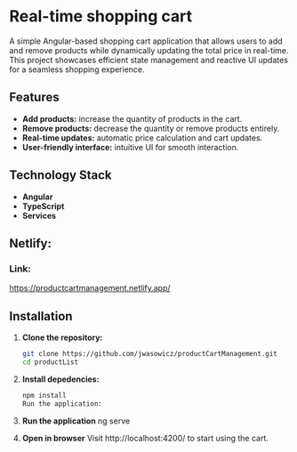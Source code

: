 # Real-time shopping cart

A simple Angular-based shopping cart application that allows users to add and remove products while dynamically updating the total price in real-time. This project showcases efficient state management and reactive UI updates for a seamless shopping experience.

## Features

- **Add products:** increase the quantity of products in the cart.
- **Remove products:** decrease the quantity or remove products entirely.
- **Real-time updates:** automatic price calculation and cart updates.
- **User-friendly interface:** intuitive UI for smooth interaction.

## Technology Stack

- **Angular**
- **TypeScript**
- **Services**

## Netlify:

### Link:

https://productcartmanagement.netlify.app/

## Installation

1. **Clone the repository:**

   ```bash
   git clone https://github.com/jwasowicz/productCartManagement.git
   cd productList

   ```

2. **Install depedencies:**

   ```bash
   npm install
   Run the application:

   ```

3. **Run the application**
   ng serve

4. **Open in browser**
   Visit http://localhost:4200/ to start using the cart.
